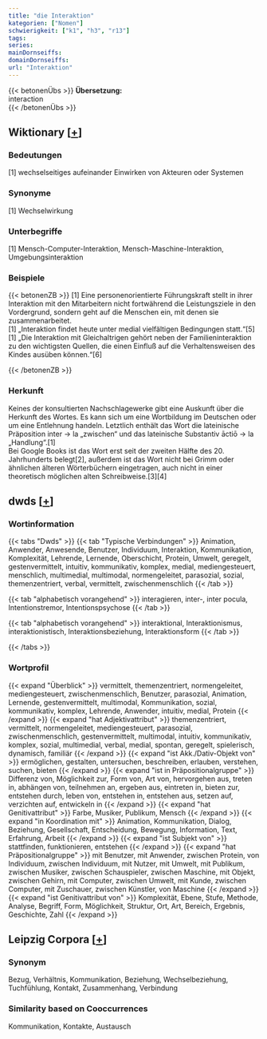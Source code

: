 ```yaml
---
title: "die Interaktion"
kategorien: ["Nomen"]
schwierigkeit: ["k1", "h3", "r13"]
tags:
series:
mainDornseiffs:
domainDornseiffs:
url: "Interaktion"
---
```


{{< betonenÜbs >}}
**Übersetzung:**  
interaction  
{{< /betonenÜbs >}}

## Wiktionary [[+](https://de.wiktionary.org/wiki/Interaktion)]

### Bedeutungen
[1] wechselseitiges aufeinander Einwirken von Akteuren oder Systemen  

### Synonyme
[1] Wechselwirkung  

### Unterbegriffe
[1] Mensch-Computer-Interaktion, Mensch-Maschine-Interaktion, Umgebungsinteraktion  

### Beispiele
{{< betonenZB >}}
[1] Eine personenorientierte Führungskraft stellt in ihrer Interaktion mit den Mitarbeitern nicht fortwährend die Leistungsziele in den Vordergrund, sondern geht auf die Menschen ein, mit denen sie zusammenarbeitet.  
[1] „Interaktion findet heute unter medial vielfältigen Bedingungen statt.“[5]  
[1] „Die Interaktion mit Gleichaltrigen gehört neben der Familieninteraktion zu den wichtigsten Quellen, die einen Einfluß auf die Verhaltensweisen des Kindes ausüben können.“[6]  

{{< /betonenZB >}}
### Herkunft
Keines der konsultierten Nachschlagewerke gibt eine Auskunft über die Herkunft des Wortes. Es kann sich um eine Wortbildung im Deutschen oder um eine Entlehnung handeln. Letztlich enthält das Wort die lateinische Präposition inter → la „zwischen“ und das lateinische Substantiv āctiō → la „Handlung“.[1]  
Bei Google Books ist das Wort erst seit der zweiten Hälfte des 20. Jahrhunderts belegt[2], außerdem ist das Wort nicht bei Grimm oder ähnlichen älteren Wörterbüchern eingetragen, auch nicht in einer theoretisch möglichen alten Schreibweise.[3][4]  



## dwds [[+](https://www.dwds.de/wb/Interaktion)]

### Wortinformation
{{< tabs "Dwds" >}}
{{< tab "Typische Verbindungen" >}}
Animation, Anwender, Anwesende, Benutzer, Individuum, Interaktion, Kommunikation, Komplexität, Lehrende, Lernende, Oberschicht, Protein, Umwelt, geregelt, gestenvermittelt, intuitiv, kommunikativ, komplex, medial, mediengesteuert, menschlich, multimedial, multimodal, normengeleitet, parasozial, sozial, themenzentriert, verbal, vermittelt, zwischenmenschlich
{{< /tab >}}

{{< tab "alphabetisch vorangehend" >}}
interagieren, inter-, inter pocula, Intentionstremor, Intentionspsychose
{{< /tab >}}

{{< tab "alphabetisch vorangehend" >}}
interaktional, Interaktionismus, interaktionistisch, Interaktionsbeziehung, Interaktionsform
{{< /tab >}}

{{< /tabs >}}

### Wortprofil
{{< expand "Überblick" >}} vermittelt, themenzentriert, normengeleitet, mediengesteuert, zwischenmenschlich, Benutzer, parasozial, Animation, Lernende, gestenvermittelt, multimodal, Kommunikation, sozial, kommunikativ, komplex, Lehrende, Anwender, intuitiv, medial, Protein {{< /expand >}}
{{< expand "hat Adjektivattribut" >}} themenzentriert, vermittelt, normengeleitet, mediengesteuert, parasozial, zwischenmenschlich, gestenvermittelt, multimodal, intuitiv, kommunikativ, komplex, sozial, multimedial, verbal, medial, spontan, geregelt, spielerisch, dynamisch, familiär {{< /expand >}}
{{< expand "ist Akk./Dativ-Objekt von" >}} ermöglichen, gestalten, untersuchen, beschreiben, erlauben, verstehen, suchen, bieten {{< /expand >}}
{{< expand "ist in Präpositionalgruppe" >}} Differenz von, Möglichkeit zur, Form von, Art von, hervorgehen aus, treten in, abhängen von, teilnehmen an, ergeben aus, eintreten in, bieten zur, entstehen durch, leben von, entstehen in, entstehen aus, setzen auf, verzichten auf, entwickeln in {{< /expand >}}
{{< expand "hat Genitivattribut" >}} Farbe, Musiker, Publikum, Mensch {{< /expand >}}
{{< expand "in Koordination mit" >}} Animation, Kommunikation, Dialog, Beziehung, Gesellschaft, Entscheidung, Bewegung, Information, Text, Erfahrung, Arbeit {{< /expand >}}
{{< expand "ist Subjekt von" >}} stattfinden, funktionieren, entstehen {{< /expand >}}
{{< expand "hat Präpositionalgruppe" >}} mit Benutzer, mit Anwender, zwischen Protein, von Individuum, zwischen Individuum, mit Nutzer, mit Umwelt, mit Publikum, zwischen Musiker, zwischen Schauspieler, zwischen Maschine, mit Objekt, zwischen Gehirn, mit Computer, zwischen Umwelt, mit Kunde, zwischen Computer, mit Zuschauer, zwischen Künstler, von Maschine {{< /expand >}}
{{< expand "ist Genitivattribut von" >}} Komplexität, Ebene, Stufe, Methode, Analyse, Begriff, Form, Möglichkeit, Struktur, Ort, Art, Bereich, Ergebnis, Geschichte, Zahl {{< /expand >}}

## Leipzig Corpora [[+](https://corpora.uni-leipzig.de/en/res?word=Interaktion&corpusId=deu_newscrawl-public_2018)]


### Synonym
Bezug, Verhältnis, Kommunikation, Beziehung, Wechselbeziehung, Tuchfühlung, Kontakt, Zusammenhang, Verbindung


### Similarity based on Cooccurrences
Kommunikation, Kontakte, Austausch

